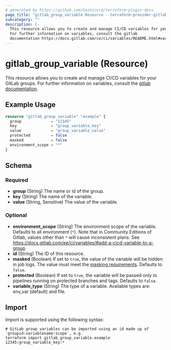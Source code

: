 ```yaml
---
# generated by https://github.com/hashicorp/terraform-plugin-docs
page_title: "gitlab_group_variable Resource - terraform-provider-gitlab"
subcategory: ""
description: |-
  This resource allows you to create and manage CI/CD variables for your GitLab groups.
  For further information on variables, consult the gitlab
  documentation https://docs.gitlab.com/ce/ci/variables/README.html#variables.
---
```


# gitlab_group_variable (Resource)

This resource allows you to create and manage CI/CD variables for your GitLab groups.
For further information on variables, consult the [gitlab
documentation](https://docs.gitlab.com/ce/ci/variables/README.html#variables).

## Example Usage

```terraform
resource "gitlab_group_variable" "example" {
  group             = "12345"
  key               = "group_variable_key"
  value             = "group_variable_value"
  protected         = false
  masked            = false
  environment_scope = "*"
}
```

<!-- schema generated by tfplugindocs -->
## Schema

### Required

- **group** (String) The name or id of the group.
- **key** (String) The name of the variable.
- **value** (String, Sensitive) The value of the variable.

### Optional

- **environment_scope** (String) The environment scope of the variable. Defaults to all environment (`*`). Note that in Community Editions of Gitlab, values other than `*` will cause inconsistent plans. See https://docs.gitlab.com/ee/ci/variables/#add-a-cicd-variable-to-a-group
- **id** (String) The ID of this resource.
- **masked** (Boolean) If set to `true`, the value of the variable will be hidden in job logs. The value must meet the [masking requirements](https://docs.gitlab.com/ee/ci/variables/#masked-variables). Defaults to `false`.
- **protected** (Boolean) If set to `true`, the variable will be passed only to pipelines running on protected branches and tags. Defaults to `false`.
- **variable_type** (String) The type of a variable. Available types are: env_var (default) and file.

## Import

Import is supported using the following syntax:

```shell
# GitLab group variables can be imported using an id made up of `groupid:variablename:scope`, e.g.
terraform import gitlab_group_variable.example 12345:group_variable_key:*
```

